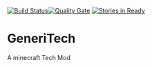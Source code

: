 [![Build Status](http://144.217.11.180:8111/app/rest/builds/buildType:Generitech_Build/statusIcon)](http://144.217.11.180:8111/viewType.html?buildTypeId=Generitech_Build)[![Quality Gate](http://sonar.seanlatimer.co.uk/api/badges/gate?key=Generitech:develop)](http://sonar.seanlatimer.co.uk/dashboard/index/Generitech:develop)
[![Stories in Ready](https://badge.waffle.io/AlgorithmicsAnonymous/generitech.png?label=ready&title=Ready)](http://waffle.io/AlgorithmicsAnonymous/generitech)

# GeneriTech
A minecraft Tech Mod
